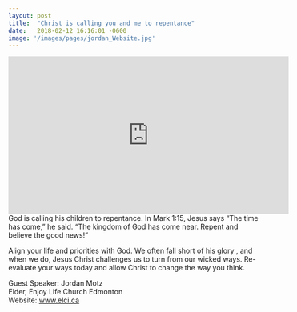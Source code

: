 ```yaml
---
layout: post
title:  "Christ is calling you and me to repentance"
date:   2018-02-12 16:16:01 -0600
image: '/images/pages/jordan_Website.jpg'
---
```

<iframe width="560" height="315" src="https://www.youtube.com/embed/TLuuqHJgGb8" frameborder="0" allow="autoplay; encrypted-media" allowfullscreen></iframe>
God is calling his children to repentance. In Mark 1:15, Jesus says “The time has come,” he said. “The kingdom of God has come near. Repent and believe the good news!”

Align your life and priorities with God. We often fall short of his glory , and when we do, Jesus Christ challenges us to turn from our wicked ways. Re-evaluate your ways today and allow Christ to change the way you think.

Guest Speaker: Jordan Motz<br>
Elder, Enjoy Life Church Edmonton <br>
Website: <a href="http://www.elci.ca">www.elci.ca</a> <br>
